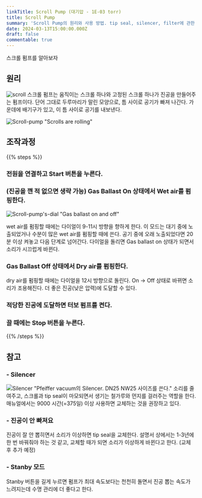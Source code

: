 ```yaml
---
linkTitle: Scroll Pump (대기압 - 1E-03 torr)
title: Scroll Pump
summary: 'Scroll Pump의 원리와 사용 방법. tip seal, silencer, filter에 관한 내용과 교체 주기.'
date: 2024-03-13T15:00:00.000Z
draft: false
commentable: true
---
```


스크롤 펌프를 알아보자

<!--more-->

## 원리

![scroll](https://assets.tina.io/aab3b88e-75e9-464f-bc3a-5c8bf84731f8/scroll.png)
스크롤 펌프는 움직이는 스크롤 하나와 고정된 스크롤 하나가 진공을 만들어주는 펌프이다. 단어 그대로 두루마리가 말린 모양으로, 틈 사이로 공기가 빠져 나간다. 가운데에 배기구가 있고, 이 틈 사이로 공기를 내보낸다.

![Scroll-pump "Scrolls are rolling"](https://assets.tina.io/aab3b88e-75e9-464f-bc3a-5c8bf84731f8/scroll_pump.gif)

## 조작과정

{{% steps %}}

### 전원을 연결하고 Start 버튼을 누른다.

### (진공을 깬 적 없으면 생략 가능) Gas Ballast On 상태에서 Wet air를 펌핑한다.

![Scroll-pump's-dial "Gas ballast on and off"](https://assets.tina.io/aab3b88e-75e9-464f-bc3a-5c8bf84731f8/scroll_gas_ballast.jpg)

wet air를 펌핑할 때에는 다이얼이 9-11시 방향을 향하게 한다. 이 모드는 대기 중에 노출되었거나 수분이 많은 wet air를 펌핑할 때에 쓴다. 공기 중에 오래 노출되었다면 20분 이상 켜놓고 다음 단계로 넘어간다. 다이얼을 돌리면 Gas ballast on 상태가 되면서 소리가 시끄럽게 바뀐다.

### Gas Ballast Off 상태에서 Dry air를 펌핑한다.

dry air를 펌핑할 때에는 다이얼을 12시 방향으로 돌린다. On -> Off 상태로 바뀌면 소리가 조용해진다. 더 좋은 진공(낮은 압력)에 도달할 수 있다.

### 적당한 진공에 도달하면 터보 펌프를 켠다.

### 끌 때에는 Stop 버튼을 누른다.

{{% /steps %}}

## 참고

### - Silencer

![Silencer "Pfeiffer vacuum의 Silencer. DN25 NW25 사이즈를 쓴다."](https://assets.tina.io/aab3b88e-75e9-464f-bc3a-5c8bf84731f8/ScrollPump-Silencer.jpg)
소리를 줄여주고, 스크롤과 tip seal이 마모되면서 생기는 철가루와 먼지를 걸러주는 역할을 한다. 매뉴얼에서는 9000 시간(=375일) 이상 사용하면 교체하는 것을 권장하고 있다.

### - 진공이 안 빠져요

진공이 잘 안 뽑히면서 소리가 이상하면 tip seal을 교체한다. 설명서 상에서는 1-3년에 한 번 바꿔줘야 하는 것 같고, 교체할 때가 되면 소리가 이상하게 바뀐다고 한다. (교체 후 추가 예정)

### - Stanby 모드

Stanby 버튼을 길게 누르면 펌프가 최대 속도보다는 천천히 돌면서 진공 뽑는 속도가 느려지는데 수명 관리에 더 좋다고 한다.
